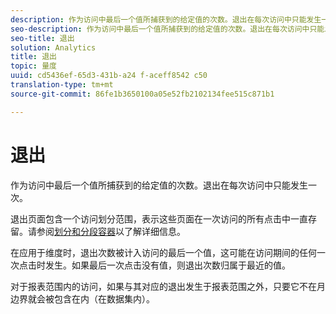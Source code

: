 ```yaml
---
description: 作为访问中最后一个值所捕获到的给定值的次数。退出在每次访问中只能发生一次。
seo-description: 作为访问中最后一个值所捕获到的给定值的次数。退出在每次访问中只能发生一次。
seo-title: 退出
solution: Analytics
title: 退出
topic: 量度
uuid: cd5436ef-65d3-431b-a24 f-aceff8542 c50
translation-type: tm+mt
source-git-commit: 86fe1b3650100a05e52fb2102134fee515c871b1

---
```



# 退出

作为访问中最后一个值所捕获到的给定值的次数。退出在每次访问中只能发生一次。

退出页面包含一个访问划分范围，表示这些页面在一次访问的所有点击中一直存留。请参阅[划分和分段容器](https://marketing.adobe.com/resources/help/en_US/sc/user/?f=c_Breakdown_and_segmentation_containers)以了解详细信息。

在应用于维度时，退出次数被计入访问的最后一个值，这可能在访问期间的任何一次点击时发生。如果最后一次点击没有值，则退出次数归属于最近的值。

对于报表范围内的访问，如果与其对应的退出发生于报表范围之外，只要它不在月边界就会被包含在内（在数据集内）。
